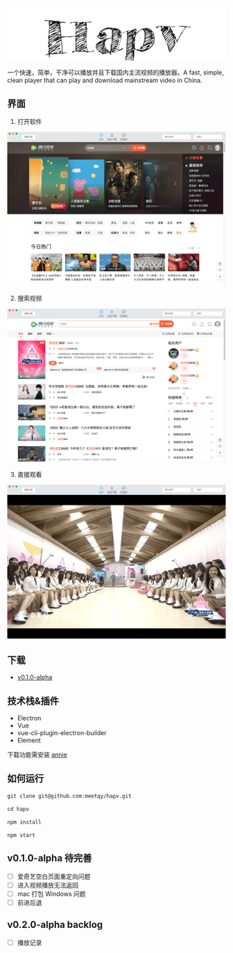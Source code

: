 <p align="center"><img src="./hapv.png" alt="hapv"></p>

一个快速，简单，干净可以播放并且下载国内主流视频的播放器。A fast, simple, clean player that can play and download mainstream video in China.

## 界面

1. 打开软件

![](./preview/1.png)

2. 搜索视频

![](./preview/2.png)

3. 直接观看

![](./preview/3.png)

## 下载

- [v0.1.0-alpha](https://gitee.com/meetqy/hapv/releases)

## 技术栈&插件

- Electron
- Vue
- vue-cli-plugin-electron-builder
- Element

下载功能需安装 [annie](https://github.com/iawia002/annie)

## 如何运行

```
git clone git@github.com:meetqy/hapv.git
```

```
cd hapv
```

```
npm install
```

```
npm start
```

## v0.1.0-alpha 待完善

- [ ] 爱奇艺空白页面重定向问题
- [ ] 进入视频播放无法返回
- [ ] mac 打包 Windows 问题
- [ ] 前进后退

## v0.2.0-alpha backlog

- [ ] 播放记录
